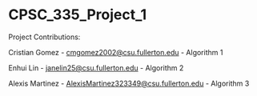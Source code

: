 # CPSC_335_Project_1
Project Contributions:

Cristian Gomez - cmgomez2002@csu.fullerton.edu - Algorithm 1

Enhui Lin - janelin25@csu.fullerton.edu - Algorithm 2

Alexis Martinez - AlexisMartinez323349@csu.fullerton.edu - Algorithm 3
